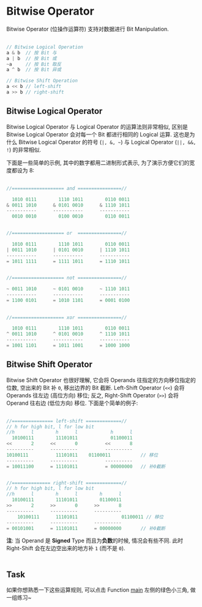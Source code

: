 # Bitwise Operator

Bitwise Operator (位操作运算符) 支持对数据进行 Bit Manipulation.
<br><br>

```c++
// Bitwise Logical Operation
a & b  // 按 Bit 与
a | b  // 按 Bit 或
~a     // 按 Bit 取反
a ^ b  // 按 Bit 异或

// Bitwise Shift Operation
a << b // left-shift
a >> b // right-shift
```

## Bitwise Logical Operator

Bitwise Logical Operator 与 Logical Operator 的运算法则非常相似, 区别是 Bitwise Logical Operator 会对每一个 Bit 都进行相同的 Logical 运算.
这也是为什么 Bitwise Logical Operator 的符号 (`|, &, ~`) 与 Logical Operator (`||, &&, !`) 的非常相似. 

下面是一些简单的示例, 其中的数字都用二进制形式表示, 为了演示方便它们的宽度都设为 8:
<br><br>

```c++
//=================== and ================//

  1010 0111        1110 1011        0110 0011
& 0011 1010      & 0101 0010      & 1110 1011
-----------      -----------      -----------
  0010 0010        0100 0010        0110 0011

  
//=================== or  ================//

  1010 0111        1110 1011        0110 0011
| 0011 1010      | 0101 0010      | 1110 1011
-----------      -----------      -----------
= 1011 1111      = 1111 1011      = 1110 1011

  
//=================== not ================//

~ 0011 1010      ~ 0101 0010      ~ 1110 1011
-----------      -----------      -----------
= 1100 0101      = 1010 1101      = 0001 0100
  
  
//=================== xor ================//

  1010 0111        1110 1011        0110 0011
^ 0011 1010      ^ 0101 0010      ^ 1110 1011
-----------      -----------      -----------
= 1001 1101      = 1011 1001      = 1000 1000
```

## Bitwise Shift Operator

Bitwise Shift Operator 也很好理解, 它会将 Operands 往指定的方向移位指定的位数, 空出来的 Bit 补 `0`, 移出边界的 Bit 截断.
Left-Shift Operator (`<<`) 会将 Operands 往左边 (高位方向) 移位; 反之, Right-Shift Operator (`>>`) 会将 Operand 往右边 (低位方向) 移位.
下面是个简单的例子:
<br><br>

```c++
//=============== left-shift =============//
// h for high bit, l for low bit
//h      l        h      l            h      l    
  10100111        11101011            01100011
<<       2      <<       0          <<       8
----------      ----------          ----------
10100111          11101011    01100011           // 移位
----------      ----------          ----------
= 10011100      = 11101011          = 00000000   // 补0截断


//============== right-shift =============//
// h for high bit, l for low bit
//h      l        h      l        h      l
  10100111        11101011        01100011
>>       2      >>       0      >>       8
----------      ----------      ----------
    10100111      11101011                01100011 // 移位
----------      ----------      ----------
= 00101001      = 11101011      = 00000000       // 补0截断

```

**注**:
当 Operand 是 **Signed** Type 而且为**负数**的时候, 情况会有些不同.
此时 Right-Shift 会在左边空出来的地方补 `1` (而不是 `0`).
<br><br>

## Task

如果你想熟悉一下这些运算规则, 可以点击 Function [main](psi_element://main) 左侧的绿色小三角, 做一组练习~
